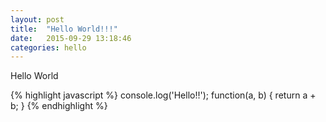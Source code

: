 ```yaml
---
layout: post
title:  "Hello World!!!"
date:   2015-09-29 13:18:46
categories: hello
---
```

Hello World

{% highlight javascript %}
    console.log('Hello!!');
    function(a, b) {
        return a + b;
    }
{% endhighlight %}
